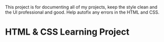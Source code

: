 <!-- Use this file to provide workspace-specific custom instructions to Copilot. For more details, visit https://code.visualstudio.com/docs/copilot/copilot-customization#_use-a-githubcopilotinstructionsmd-file -->

This project is for documenting all of my projects, keep the style clean and the UI professional and good.
Help autofix any errors in the HTML and CSS.

# HTML & CSS Learning Project
